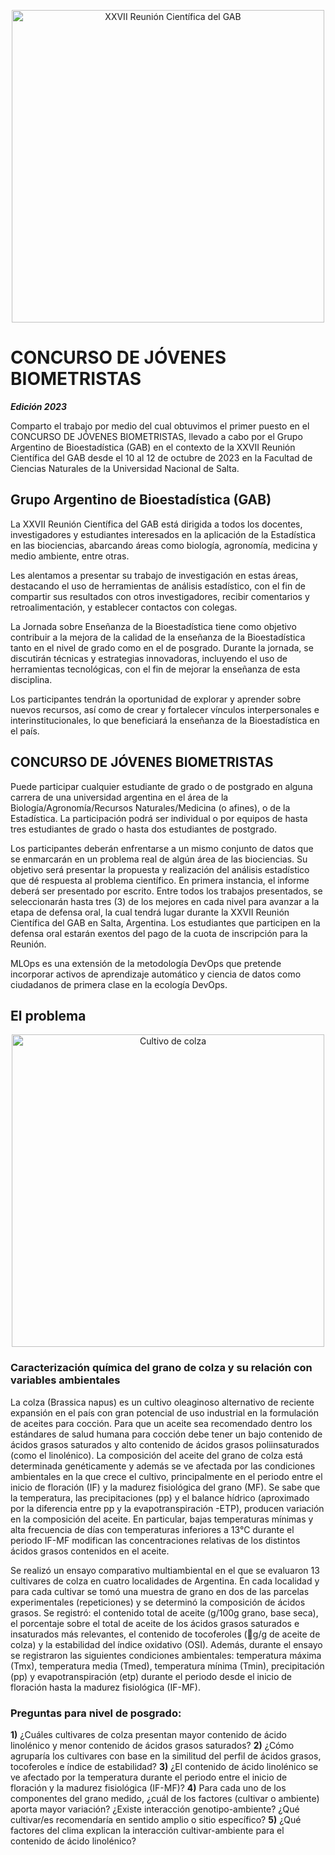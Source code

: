 <p align="center">
    <img width="500" src="https://gab.com.ar/wp-content/uploads/2023/03/logo_gab_2023_png-e1680827054697-1024x809.png" alt="XXVII Reunión Científica del GAB">
</p>

# **CONCURSO DE JÓVENES BIOMETRISTAS**

***Edición 2023*** 

Comparto el trabajo por medio del cual obtuvimos el primer puesto en el CONCURSO DE JÓVENES BIOMETRISTAS, llevado a cabo por el Grupo Argentino de Bioestadística (GAB) en el contexto de la XXVII Reunión Científica del GAB desde el 10 al 12 de octubre de 2023 en la Facultad de Ciencias Naturales de la Universidad Nacional de Salta.

## Grupo Argentino de Bioestadística (GAB)

La XXVII Reunión Científica del GAB está dirigida a todos los docentes, investigadores y estudiantes interesados en la aplicación de la Estadística en las biociencias, abarcando áreas como biología, agronomía, medicina y medio ambiente, entre otras.

Les alentamos a presentar su trabajo de investigación en estas áreas, destacando el uso de herramientas de análisis estadístico, con el fin de compartir sus resultados con otros investigadores, recibir comentarios y retroalimentación, y establecer contactos con colegas.

La Jornada sobre Enseñanza de la Bioestadística tiene como objetivo contribuir a la mejora de la calidad de la enseñanza de la Bioestadística tanto en el nivel de grado como en el de posgrado. Durante la jornada, se discutirán técnicas y estrategias innovadoras, incluyendo el uso de herramientas tecnológicas, con el fin de mejorar la enseñanza de esta disciplina.

Los participantes tendrán la oportunidad de explorar y aprender sobre nuevos recursos, así como de crear y fortalecer vínculos interpersonales e interinstitucionales, lo que beneficiará la enseñanza de la Bioestadística en el país.

## CONCURSO DE JÓVENES BIOMETRISTAS

Puede participar cualquier estudiante de grado o de postgrado en alguna carrera de una universidad argentina en el área de la Biología/Agronomía/Recursos Naturales/Medicina (o afines), o de la Estadística. La participación podrá ser individual o por equipos de hasta tres estudiantes de grado o hasta dos estudiantes de postgrado. 

Los participantes deberán enfrentarse a un mismo conjunto de datos que se enmarcarán en un problema real de algún área de las biociencias. Su objetivo será presentar la propuesta y realización del análisis estadístico que dé respuesta al problema científico. En primera instancia, el informe deberá ser presentado por escrito. Entre todos los trabajos presentados, se seleccionarán hasta tres (3) de los mejores en cada nivel para avanzar a la etapa de defensa oral, la cual tendrá  lugar durante la XXVII Reunión Científica del GAB en Salta, Argentina. Los estudiantes que participen en la defensa oral estarán exentos del pago de la cuota de inscripción para la Reunión.

MLOps es una extensión de la metodología DevOps que pretende incorporar activos de aprendizaje automático y ciencia de datos como ciudadanos de primera clase en la ecología DevOps.

## El problema

<p align="center">
    <img width="500" src="https://news.agrofystatic.com/script-img-colza_1.jpg?d=620x375" alt="Cultivo de colza">
</p>

### Caracterización química del grano de colza y su relación con variables ambientales

La colza (Brassica napus) es un cultivo oleaginoso alternativo de reciente expansión en el país con gran potencial de uso industrial en la formulación de aceites para cocción. Para que un aceite sea recomendado dentro los estándares de salud humana para cocción debe tener un bajo contenido de ácidos grasos saturados y alto contenido de ácidos grasos poliinsaturados (como el linolénico). La composición del aceite del grano de colza está determinada genéticamente y además se ve afectada por las condiciones ambientales en la que crece el cultivo, principalmente en el periodo entre el inicio de floración (IF) y la madurez fisiológica del grano (MF). Se sabe que la temperatura, las precipitaciones (pp) y el balance hídrico (aproximado por la diferencia entre pp y la evapotranspiración -ETP), producen variación en la composición del aceite. En particular, bajas temperaturas mínimas y alta frecuencia de días con temperaturas inferiores a 13°C durante el periodo IF-MF modifican las concentraciones relativas de los distintos ácidos grasos contenidos en el aceite.

Se realizó un ensayo comparativo multiambiental en el que se evaluaron 13 cultivares de colza en cuatro localidades de Argentina. En cada localidad y para cada cultivar se tomó una muestra de grano en dos de las parcelas experimentales (repeticiones) y se determinó la composición de ácidos grasos. Se registró: el contenido total de aceite (g/100g grano, base seca), el porcentaje sobre el total de aceite de los ácidos grasos saturados e insaturados más relevantes, el contenido de tocoferoles (g/g de aceite de colza) y la estabilidad del índice oxidativo (OSI). Además, durante el ensayo se registraron las siguientes condiciones ambientales: temperatura máxima (Tmx), temperatura media (Tmed), temperatura mínima (Tmin), precipitación (pp) y evapotranspiración (etp) durante el periodo desde el inicio de floración hasta la madurez fisiológica (IF-MF).

### Preguntas para nivel de posgrado:

**1)** ¿Cuáles cultivares de colza presentan mayor contenido de ácido linolénico y menor contenido de ácidos grasos saturados?
**2)** ¿Cómo agruparía los cultivares con base en la similitud del perfil de ácidos grasos, tocoferoles e índice de estabilidad?
**3)** ¿El contenido de ácido linolénico se ve afectado por la temperatura durante el periodo entre el inicio de floración y la madurez fisiológica (IF-MF)?
**4)** Para cada uno de los componentes del grano medido, ¿cuál de los factores (cultivar o ambiente) aporta mayor variación? ¿Existe interacción genotipo-ambiente? ¿Qué cultivar/es recomendaría en sentido amplio o sitio específico?
**5)** ¿Qué factores del clima explican la interacción cultivar-ambiente para el contenido de ácido linolénico?